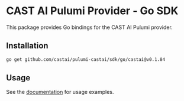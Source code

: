 # CAST AI Pulumi Provider - Go SDK

This package provides Go bindings for the CAST AI Pulumi provider.

## Installation

```bash
go get github.com/castai/pulumi-castai/sdk/go/castai@v0.1.84
```

## Usage

See the [documentation](https://www.pulumi.com/registry/packages/castai/) for usage examples.
